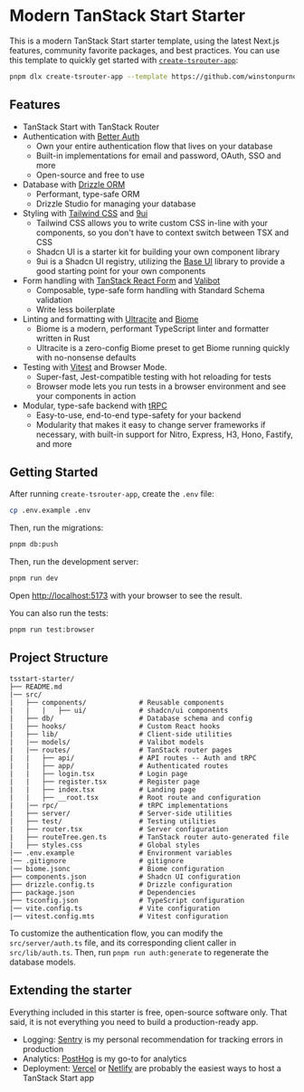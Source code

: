 # Modern TanStack Start Starter

This is a modern TanStack Start starter template, using the latest Next.js features, community favorite packages, and best practices.
You can use this template to quickly get started with [`create-tsrouter-app`](https://github.com/TanStack/create-tsrouter-app):

```bash
pnpm dlx create-tsrouter-app --template https://github.com/winstonpurnomo/tsstart-starter
```

## Features

- TanStack Start with TanStack Router
- Authentication with [Better Auth](https://better-auth.com)
  - Own your entire authentication flow that lives on your database
  - Built-in implementations for email and password, OAuth, SSO and more
  - Open-source and free to use
- Database with [Drizzle ORM](https://orm.drizzle.team)
  - Performant, type-safe ORM
  - Drizzle Studio for managing your database
- Styling with [Tailwind CSS](https://tailwindcss.com) and [9ui](https://9ui.dev)
  - Tailwind CSS allows you to write custom CSS in-line with your components, so you don't have to context switch between TSX and CSS
  - Shadcn UI is a starter kit for building your own component library
  - 9ui is a Shadcn UI registry, utilizing the [Base UI](https://base-ui.com) library to provide a good starting point for your own components
- Form handling with [TanStack React Form](https://tanstack.com/form) and [Valibot](https://valibot.dev)
  - Composable, type-safe form handling with Standard Schema validation
  - Write less boilerplate
- Linting and formatting with [Ultracite](https://ultracite.ai) and [Biome](https://biome.dev)
  - Biome is a modern, performant TypeScript linter and formatter written in Rust
  - Ultracite is a zero-config Biome preset to get Biome running quickly with no-nonsense defaults
- Testing with [Vitest](https://vitest.dev) and Browser Mode.
  - Super-fast, Jest-compatible testing with hot reloading for tests
  - Browser mode lets you run tests in a browser environment and see your components in action
- Modular, type-safe backend with [tRPC](https://trpc.io)
  - Easy-to-use, end-to-end type-safety for your backend
  - Modularity that makes it easy to change server frameworks if necessary, with built-in support for Nitro, Express, H3, Hono, Fastify, and more

## Getting Started

After running `create-tsrouter-app`, create the `.env` file:

```bash
cp .env.example .env
```

Then, run the migrations:

```bash
pnpm db:push
```

Then, run the development server:

```bash
pnpm run dev
```

Open [http://localhost:5173](http://localhost:5173) with your browser to see the result.

You can also run the tests:

```bash
pnpm run test:browser
```

## Project Structure

```
tsstart-starter/
├── README.md
|── src/
|   ├── components/             # Reusable components
|   |   |   ├── ui/             # shadcn/ui components
|   ├── db/                     # Database schema and config
|   ├── hooks/                  # Custom React hooks
|   ├── lib/                    # Client-side utilities
|   |── models/                 # Valibot models
|   |── routes/                 # TanStack router pages
|   |   ├── api/                # API routes -- Auth and tRPC
|   |   ├── app/                # Authenticated routes
|   |   ├── login.tsx           # Login page
|   |   ├── register.tsx        # Register page
|   |   ├── index.tsx           # Landing page
|   |   ├── __root.tsx          # Root route and configuration
|   |── rpc/                    # tRPC implementations
|   ├── server/                 # Server-side utilities
|   ├── test/                   # Testing utilities
|   ├── router.tsx              # Server configuration
|   ├── routeTree.gen.ts        # TanStack router auto-generated file
|   ├── styles.css              # Global styles
|── .env.example                # Environment variables
|── .gitignore                  # gitignore
|── biome.jsonc                 # Biome configuration
├── components.json             # Shadcn UI configuration
├── drizzle.config.ts           # Drizzle configuration
├── package.json                # Dependencies
├── tsconfig.json               # TypeScript configuration
|── vite.config.ts              # Vite configuration
|── vitest.config.mts           # Vitest configuration
```

To customize the authentication flow, you can modify the `src/server/auth.ts` file, and its corresponding client caller in `src/lib/auth.ts`. Then, run `pnpm run auth:generate` to regenerate the database models.

## Extending the starter

Everything included in this starter is free, open-source software only. That said, it is not everything you need to build a production-ready app.

- Logging: [Sentry](https://sentry.io) is my personal recommendation for tracking errors in production
- Analytics: [PostHog](https://posthog.com) is my go-to for analytics
- Deployment: [Vercel](https://vercel.com) or [Netlify](https://netlify.com) are probably the easiest ways to host a TanStack Start app
